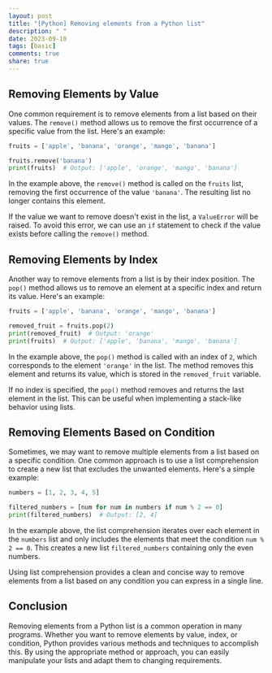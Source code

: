 ```yaml
---
layout: post
title: "[Python] Removing elements from a Python list"
description: " "
date: 2023-09-10
tags: [basic]
comments: true
share: true
---
```


## Removing Elements by Value

One common requirement is to remove elements from a list based on their values. The `remove()` method allows us to remove the first occurrence of a specific value from the list. Here's an example:

```python
fruits = ['apple', 'banana', 'orange', 'mango', 'banana']

fruits.remove('banana')
print(fruits)  # Output: ['apple', 'orange', 'mango', 'banana']
```

In the example above, the `remove()` method is called on the `fruits` list, removing the first occurrence of the value `'banana'`. The resulting list no longer contains this element.

If the value we want to remove doesn't exist in the list, a `ValueError` will be raised. To avoid this error, we can use an `if` statement to check if the value exists before calling the `remove()` method.

## Removing Elements by Index

Another way to remove elements from a list is by their index position. The `pop()` method allows us to remove an element at a specific index and return its value. Here's an example:

```python
fruits = ['apple', 'banana', 'orange', 'mango', 'banana']

removed_fruit = fruits.pop(2)
print(removed_fruit)  # Output: 'orange'
print(fruits)  # Output: ['apple', 'banana', 'mango', 'banana']
```

In the example above, the `pop()` method is called with an index of `2`, which corresponds to the element `'orange'` in the list. The method removes this element and returns its value, which is stored in the `removed_fruit` variable.

If no index is specified, the `pop()` method removes and returns the last element in the list. This can be useful when implementing a stack-like behavior using lists.

## Removing Elements Based on Condition

Sometimes, we may want to remove multiple elements from a list based on a specific condition. One common approach is to use a list comprehension to create a new list that excludes the unwanted elements. Here's a simple example:

```python
numbers = [1, 2, 3, 4, 5]

filtered_numbers = [num for num in numbers if num % 2 == 0]
print(filtered_numbers)  # Output: [2, 4]
```

In the example above, the list comprehension iterates over each element in the `numbers` list and only includes the elements that meet the condition `num % 2 == 0`. This creates a new list `filtered_numbers` containing only the even numbers.

Using list comprehension provides a clean and concise way to remove elements from a list based on any condition you can express in a single line.

## Conclusion

Removing elements from a Python list is a common operation in many programs. Whether you want to remove elements by value, index, or condition, Python provides various methods and techniques to accomplish this. By using the appropriate method or approach, you can easily manipulate your lists and adapt them to changing requirements.